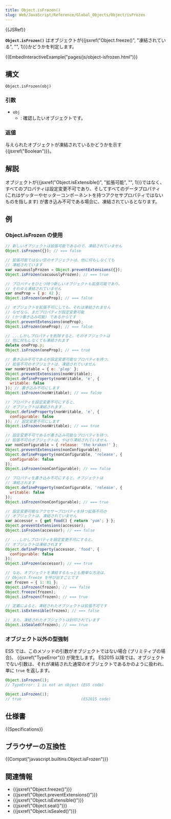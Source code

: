 ```yaml
---
title: Object.isFrozen()
slug: Web/JavaScript/Reference/Global_Objects/Object/isFrozen
---
```


{{JSRef}}

**`Object.isFrozen()`** はオブジェクトが{{jsxref("Object.freeze()", "凍結されている", "", 1)}}かどうかを判定します。

{{EmbedInteractiveExample("pages/js/object-isfrozen.html")}}

## 構文

```
Object.isFrozen(obj)
```

### 引数

- `obj`
  - : 確認したいオブジェクトです。

### 返値

与えられたオブジェクトが凍結されているかどうかを示す {{jsxref("Boolean")}}。

## 解説

オブジェクトが{{jsxref("Object.isExtensible()", "拡張可能", "", 1)}}ではなく、すべてのプロパティは設定変更不可であり、そしてすべてのデータプロパティ (これはゲッターやセッターコンポーネントを持つアクセサプロパティではないものを指します) が書き込み不可である場合に、凍結されているとなります。

## 例

### Object.isFrozen の使用

```js
// 新しいオブジェクトは拡張可能であるので、凍結されていません
Object.isFrozen({}); // === false

// 拡張可能ではない空のオブジェクトは、他に何もしなくても
// 凍結されています
var vacuouslyFrozen = Object.preventExtensions({});
Object.isFrozen(vacuouslyFrozen); // === true

// プロパティをひとつ持つ新しいオブジェクトも拡張可能であり、
// それゆえ凍結されていません
var oneProp = { p: 42 };
Object.isFrozen(oneProp); // === false

// オブジェクトを拡張不可にしても、それは凍結されません
// なぜなら、まだプロパティが設定変更可能
// (かつ書き込み可能) であるからです
Object.preventExtensions(oneProp);
Object.isFrozen(oneProp); // === false

// ...しかしプロパティを削除すると、そのオブジェクトは
// 他に何もしなくても凍結されます
delete oneProp.p;
Object.isFrozen(oneProp); // === true

// 書き込み不可であるが設定変更可能なプロパティを持つ、
// 拡張不可のオブジェクトは、凍結されていません
var nonWritable = { e: 'plep' };
Object.preventExtensions(nonWritable);
Object.defineProperty(nonWritable, 'e', {
  writable: false
}); // 書き込み不可にします
Object.isFrozen(nonWritable); // === false

// プロパティを設定変更不可にすると、
// オブジェクトは凍結されます
Object.defineProperty(nonWritable, 'e', {
  configurable: false
}); // 設定変更不可にします
Object.isFrozen(nonWritable); // === true

// 設定変更不可であるが書き込み可能なプロパティを持つ、
// 拡張不可のオブジェクトは、やはり凍結されていません
var nonConfigurable = { release: 'the kraken!' };
Object.preventExtensions(nonConfigurable);
Object.defineProperty(nonConfigurable, 'release', {
  configurable: false
});
Object.isFrozen(nonConfigurable); // === false

// プロパティを書き込み不可にすると、オブジェクトは
// 凍結されます
Object.defineProperty(nonConfigurable, 'release', {
  writable: false
});
Object.isFrozen(nonConfigurable); // === true

// 設定変更可能なアクセサープロパティを持つ拡張不可の
// オブジェクトは、凍結されていません
var accessor = { get food() { return 'yum'; } };
Object.preventExtensions(accessor);
Object.isFrozen(accessor); // === false

// ...しかしプロパティを設定変更不可にすると、
// オブジェクトは凍結されます
Object.defineProperty(accessor, 'food', {
  configurable: false
});
Object.isFrozen(accessor); // === true

// なお、オブジェクトを凍結するもっとも簡単な方法は、
// Object.freeze を呼び出すことです
var frozen = { 1: 81 };
Object.isFrozen(frozen); // === false
Object.freeze(frozen);
Object.isFrozen(frozen); // === true

// 定義によると、凍結されたオブジェクトは拡張不可です
Object.isExtensible(frozen); // === false

// また、凍結されたオブジェクトは封印されています
Object.isSealed(frozen); // === true
```

### オブジェクト以外の型強制

ES5 では、このメソッドの引数がオブジェクトではない場合 (プリミティブの場合)、 {{jsxref("TypeError")}} が発生します。 ES2015 以降では、オブジェクトでない引数は、それが凍結された通常のオブジェクトであるかのように扱われ、単に `true` を返します。

```js
Object.isFrozen(1);
// TypeError: 1 is not an object (ES5 code)

Object.isFrozen(1);
// true                          (ES2015 code)
```

## 仕様書

{{Specifications}}

## ブラウザーの互換性

{{Compat("javascript.builtins.Object.isFrozen")}}

## 関連情報

- {{jsxref("Object.freeze()")}}
- {{jsxref("Object.preventExtensions()")}}
- {{jsxref("Object.isExtensible()")}}
- {{jsxref("Object.seal()")}}
- {{jsxref("Object.isSealed()")}}
